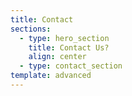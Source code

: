 ```yaml
---
title: Contact
sections:
  - type: hero_section
    title: Contact Us?
    align: center
  - type: contact_section
template: advanced
---
```

